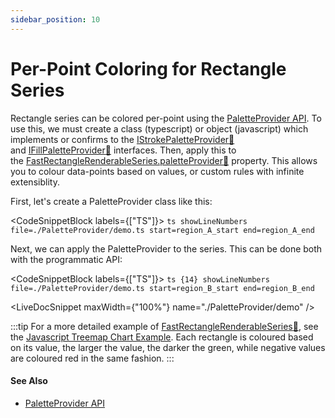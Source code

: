 ```yaml
---
sidebar_position: 10
---
```


# Per-Point Coloring for Rectangle Series

Rectangle series can be colored per-point using the [PaletteProvider API](/2d-charts/chart-types/palette-provider-api/palette-provider-api-overview). To use this, we must create a class (typescript) or object (javascript) which implements or confirms to the [IStrokePaletteProvider:blue_book:](https://www.scichart.com/documentation/js/current/typedoc/interfaces/istrokepaletteprovider.html) and [IFillPaletteProvider:blue_book:](https://www.scichart.com/documentation/js/current/typedoc/interfaces/ifillpaletteprovider.html) interfaces. Then, apply this to the [FastRectangleRenderableSeries.paletteProvider:blue_book:](https://www.scichart.com/documentation/js/v4/typedoc/classes/fastrectanglerenderableseries.html#paletteprovider) property. This allows you to colour data-points based on values, or custom rules with infinite extensiblity.

First, let's create a PaletteProvider class like this:

<CodeSnippetBlock labels={["TS"]}>
    ```ts showLineNumbers file=./PaletteProvider/demo.ts start=region_A_start end=region_A_end
    ```
</CodeSnippetBlock>

Next, we can apply the PaletteProvider to the series. This can be done both with the programmatic API:

<CodeSnippetBlock labels={["TS"]}>
    ```ts {14} showLineNumbers file=./PaletteProvider/demo.ts start=region_B_start end=region_B_end
    ```
</CodeSnippetBlock>

<LiveDocSnippet maxWidth={"100%"} name="./PaletteProvider/demo" />

:::tip
For a more detailed example of [FastRectangleRenderableSeries:blue_book:](https://www.scichart.com/documentation/js/v4/typedoc/classes/fastrectanglerenderableseries.html), see the [Javascript Treemap Chart Example](https://stagingdemo2.scichart.com/demo/iframe/treemap-chart). Each rectangle is coloured based on its value, the larger the value, the darker the green, while negative values are coloured red in the same fashion.
:::

#### See Also

- [PaletteProvider API](/2d-charts/chart-types/palette-provider-api/palette-provider-api-overview)